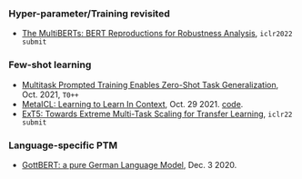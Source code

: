### Hyper-parameter/Training revisited

- [The MultiBERTs: BERT Reproductions for Robustness Analysis](https://openreview.net/forum?id=K0E_F0gFDgA), `iclr2022 submit`

### Few-shot learning

- [Multitask Prompted Training Enables Zero-Shot Task Generalization](https://arxiv.org/pdf/2110.08207.pdf), Oct. 2021, `T0++`
- [MetaICL: Learning to Learn In Context](https://arxiv.org/pdf/2110.15943.pdf), Oct. 29 2021. [code](https://github.com/facebookresearch/MetaICL).
- [ExT5: Towards Extreme Multi-Task Scaling for Transfer Learning](https://openreview.net/forum?id=Vzh1BFUCiIX), `iclr22 submit`

### Language-specific PTM

- [GottBERT: a pure German Language Model](https://arxiv.org/abs/2012.02110), Dec. 3 2020.
